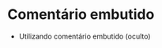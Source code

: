 # Comentário embutido #

- Utilizando comentário embutido (oculto)

<!-- Comentário usando markdown -->
